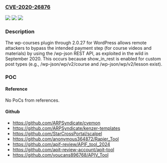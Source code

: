 ### [CVE-2020-26876](https://cve.mitre.org/cgi-bin/cvename.cgi?name=CVE-2020-26876)
![](https://img.shields.io/static/v1?label=Product&message=n%2Fa&color=blue)
![](https://img.shields.io/static/v1?label=Version&message=n%2Fa&color=blue)
![](https://img.shields.io/static/v1?label=Vulnerability&message=n%2Fa&color=brighgreen)

### Description

The wp-courses plugin through 2.0.27 for WordPress allows remote attackers to bypass the intended payment step (for course videos and materials) by using the /wp-json REST API, as exploited in the wild in September 2020. This occurs because show_in_rest is enabled for custom post types (e.g., /wp-json/wp/v2/course and /wp-json/wp/v2/lesson exist).

### POC

#### Reference
No PoCs from references.

#### Github
- https://github.com/ARPSyndicate/cvemon
- https://github.com/ARPSyndicate/kenzer-templates
- https://github.com/StarCrossPortal/scalpel
- https://github.com/anonymous364872/Rapier_Tool
- https://github.com/apif-review/APIF_tool_2024
- https://github.com/apit-review-account/apit-tool
- https://github.com/youcans896768/APIV_Tool

